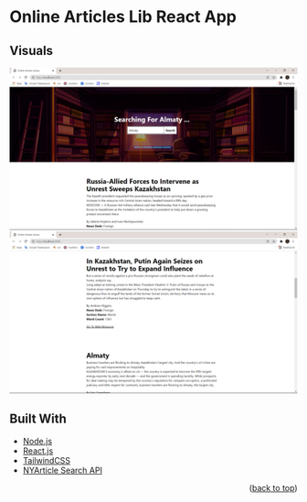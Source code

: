 <div id="top"></div>

# Online Articles Lib React App

## Visuals
![almaty articles search](./src/img/almaty.png)
![almaty articles search 2](./src/img/almaty2.png)

## Built With
* [Node.js](https://nodejs.org/en/)
* [React.js](https://reactjs.org/)
* [TailwindCSS](https://tailwindcss.com/?utm_source=cdnjs&utm_medium=cdnjs_link&utm_campaign=cdnjs_library)
* [NYArticle Search API](https://developer.nytimes.com/docs/articlesearch-product/1/overview)

<p align="right">(<a href="#top">back to top</a>)</p>